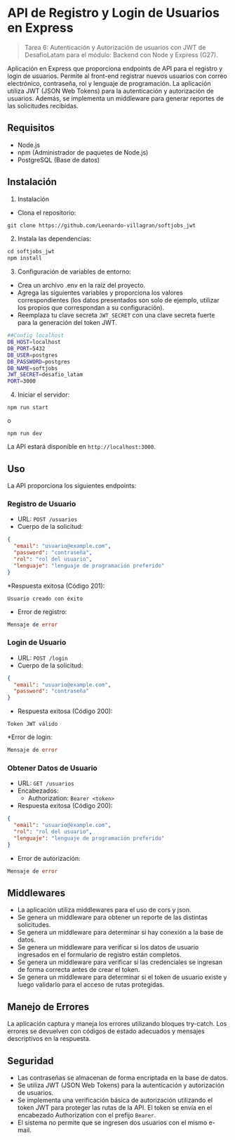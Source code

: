 # API de Registro y Login de Usuarios en Express

>Tarea 6: Autenticación y Autorización de usuarios con JWT de DesafioLatam para el módulo: Backend con Node y Express (G27).

Aplicación en Express que proporciona endpoints de API para el registro y login de usuarios. Permite al front-end registrar nuevos usuarios con correo electrónico, contraseña, rol y lenguaje de programación. La aplicación utiliza JWT (JSON Web Tokens) para la autenticación y autorización de usuarios. Además, se implementa un middleware para generar reportes de las solicitudes recibidas.

## Requisitos

- Node.js
- npm (Administrador de paquetes de Node.js)
- PostgreSQL (Base de datos)

## Instalación

1. Instalación
* Clona el repositorio:

```markdown
git clone https://github.com/Leonardo-villagran/softjobs_jwt
```
2. Instala las dependencias:

```makefile
cd softjobs_jwt
npm install
```
3. Configuración de variables de entorno:

* Crea un archivo .env en la raíz del proyecto.
* Agrega las siguientes variables y proporciona los valores correspondientes (los datos presentados son solo de ejemplo, utilizar los propios que correspondan a su configuración).
* Reemplaza tu clave secreta `JWT_SECRET` con una clave secreta fuerte para la generación del token JWT.

``` bash
##Config localhost 
DB_HOST=localhost
DB_PORT=5432
DB_USER=postgres
DB_PASSWORD=postgres
DB_NAME=softjobs
JWT_SECRET=desafio_latam
PORT=3000
```

4. Iniciar el servidor:

```arduino
npm run start
```
o
```arduino
npm run dev
```
La API estará disponible en `http://localhost:3000`.

## Uso
La API proporciona los siguientes endpoints:
### Registro de Usuario

* URL: `POST /usuarios`
* Cuerpo de la solicitud:

```json
{
  "email": "usuario@example.com",
  "password": "contraseña",
  "rol": "rol del usuario",
  "lenguaje": "lenguaje de programación preferido"
}
```

*Respuesta exitosa (Código 201):
```
Usuario creado con éxito
```
* Error de registro:
```go
Mensaje de error
```
### Login de Usuario

* URL: `POST /login`
* Cuerpo de la solicitud:

```json
{
  "email": "usuario@example.com",
  "password": "contraseña"
}
```
* Respuesta exitosa (Código 200):
```
Token JWT válido
```
*Error de login:
```go
Mensaje de error
```

### Obtener Datos de Usuario
* URL: `GET /usuarios`
* Encabezados:
  * Authorization: `Bearer <token>`
* Respuesta exitosa (Código 200):

```json
{
  "email": "usuario@example.com",
  "rol": "rol del usuario",
  "lenguaje": "lenguaje de programación preferido"
}

```
* Error de autorización:

```go
Mensaje de error
```

## Middlewares
- La aplicación utiliza middlewares para el uso de cors y json. 
- Se genera un middleware para obtener un reporte de las distintas solicitudes.
- Se genera un middleware para determinar si hay conexión a la base de datos.
- Se genera un middleware para verificar si los datos de usuario ingresados en el formulario de registro están completos.
- Se genera un middleware para verificar si las credenciales se ingresan de forma correcta antes de crear el token.
- Se genera un middleware para determinar si el token de usuario existe y luego validarlo para el acceso de rutas protegidas. 

## Manejo de Errores
La aplicación captura y maneja los errores utilizando bloques try-catch. Los errores se devuelven con códigos de estado adecuados y mensajes descriptivos en la respuesta.

## Seguridad
* Las contraseñas se almacenan de forma encriptada en la base de datos.
* Se utiliza JWT (JSON Web Tokens) para la autenticación y autorización de usuarios.
* Se implementa una verificación básica de autorización utilizando el token JWT para proteger las rutas de la API. El token se envía en el encabezado Authorization con el prefijo `Bearer`.
* El sistema no permite que se ingresen dos usuarios con el mismo e-mail.
